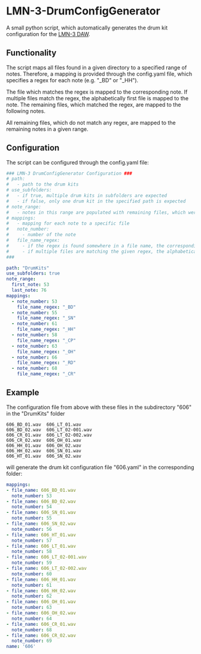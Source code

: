 # LMN-3-DrumConfigGenerator

A small python script, which automatically generates the drum kit configuration for the [LMN-3 DAW](https://github.com/FundamentalFrequency/LMN-3-DAW).

## Functionality

The script maps all files found in a given directory to a specified range of notes. Therefore, a mapping is provided through the config.yaml file, which specifies a regex for each note (e.g. "_BD" or "_HH"). 

The file which matches the regex is mapped to the corresponding note. If multiple files match the regex, the alphabetically first file is mapped to the note. The remaining files, which matched the regex, are mapped to the following notes.

All remaining files, which do not match any regex, are mapped to the remaining notes in a given range.

## Configuration

The script can be configured through the config.yaml file:
```YAML
### LMN-3 DrumConfigGenerator Configuration ###
# path: 
#   - path to the drum kits
# use_subfolders: 
#   - if true, multiple drum kits in subfolders are expected
#   - if false, only one drum kit in the specified path is expected
# note_range: 
#   - notes in this range are populated with remaining files, which were not used in the mapping
# mappings: 
#   - mapping for each note to a specific file
#   note_number: 
#     - number of the note
#   file_name_regex: 
#     - if the regex is found somewhere in a file name, the corresponding file is mapped to that note
#     - if multiple files are matching the given regex, the alphabetically first file is used. The remaining files, which matched the regex, are mapped to the following notes.
### 

path: "DrumKits"
use_subfolders: true
note_range:
  first_note: 53
  last_note: 76
mappings:
  - note_number: 53
    file_name_regex: "_BD"
  - note_number: 55
    file_name_regex: "_SN"
  - note_number: 61
    file_name_regex: "_HH"
  - note_number: 58
    file_name_regex: "_CP"
  - note_number: 63
    file_name_regex: "_OH"
  - note_number: 66
    file_name_regex: "_RD"
  - note_number: 68
    file_name_regex: "_CR"
```

## Example

The configuration file from above with these files in the subdirectory "606" in the "DrumKits" folder 
```
606_BD_01.wav  606_LT_01.wav
606_BD_02.wav  606_LT_02-001.wav
606_CR_01.wav  606_LT_02-002.wav
606_CR_02.wav  606_OH_01.wav
606_HH_01.wav  606_OH_02.wav
606_HH_02.wav  606_SN_01.wav
606_HT_01.wav  606_SN_02.wav
```

will generate the drum kit configuration file "606.yaml" in the corresponding folder:
```YAML
mappings:
- file_name: 606_BD_01.wav
  note_number: 53
- file_name: 606_BD_02.wav
  note_number: 54
- file_name: 606_SN_01.wav
  note_number: 55
- file_name: 606_SN_02.wav
  note_number: 56
- file_name: 606_HT_01.wav
  note_number: 57
- file_name: 606_LT_01.wav
  note_number: 58
- file_name: 606_LT_02-001.wav
  note_number: 59
- file_name: 606_LT_02-002.wav
  note_number: 60
- file_name: 606_HH_01.wav
  note_number: 61
- file_name: 606_HH_02.wav
  note_number: 62
- file_name: 606_OH_01.wav
  note_number: 63
- file_name: 606_OH_02.wav
  note_number: 64
- file_name: 606_CR_01.wav
  note_number: 68
- file_name: 606_CR_02.wav
  note_number: 69
name: '606'
```

